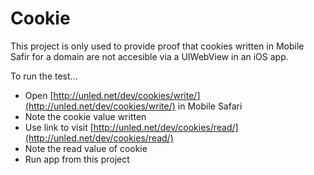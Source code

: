 Cookie
======

This project is only used to provide proof that cookies written in Mobile Safir for a domain are not accesible via a UIWebView in an iOS app.

To run the test…

* Open [http://unled.net/dev/cookies/write/](http://unled.net/dev/cookies/write/) in Mobile Safari
* Note the cookie value written
* Use link to visit [http://unled.net/dev/cookies/read/](http://unled.net/dev/cookies/read/)
* Note the read value of cookie
* Run app from this project